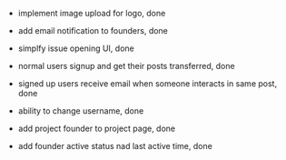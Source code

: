 
- implement image upload for logo, done 

- add email notification to founders, done 
- simplfy issue opening UI, done 
- normal users signup and get their posts transferred, done 
- signed up users receive email when someone interacts in same post, done  
- ability to change username, done 
- add project founder to project page, done 
- add founder active status nad last active time, done 


